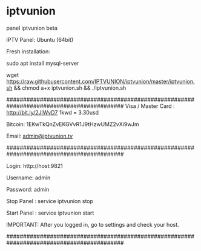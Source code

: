 # iptvunion
panel iptvunion beta

IPTV Panel: Ubuntu (64bit)


Fresh installation:

sudo apt install mysql-server

wget https://raw.githubusercontent.com/IPTVUNION/iptvunion/master/iptvunion.sh && chmod a+x iptvunion.sh && ./iptvunion.sh


###########################################################################################
Visa / Master  Card : http://bit.ly/2JlWvD7   1kwd = 3.30usd

Bitcoin: 1EKwTkQnZvEKGVvR1J9tHzwUMZ2vXi9wJm

Email: admin@iptvunion.tv

###########################################################################################

Login: http://host:9821

Username: admin

Password: admin 

Stop  Panel : service iptvunion stop

Start Panel : service iptvunion start 

IMPORTANT: After you logged in, go to settings and check your host. 

###########################################################################################
